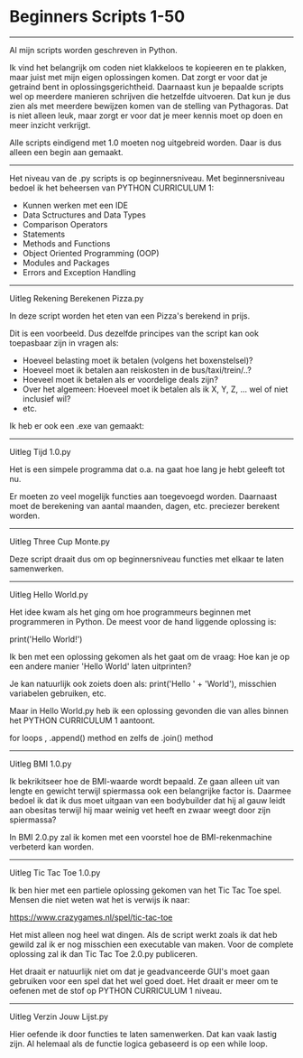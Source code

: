 # Beginners Scripts 1-50
-------------------------------------------------------------------------------------------------------------------------------
Al mijn scripts worden geschreven in Python.

Ik vind het belangrijk om coden niet klakkeloos te kopieeren en te plakken, maar juist met mijn eigen oplossingen komen. Dat zorgt er voor dat je getraind bent in oplossingsgerichtheid. Daarnaast kun je bepaalde scripts wel op meerdere manieren schrijven die hetzelfde uitvoeren. Dat kun je dus zien als met meerdere bewijzen komen van de stelling van Pythagoras. Dat is niet alleen leuk, maar zorgt er voor dat je meer kennis moet op doen en meer inzicht verkrijgt.

Alle scripts eindigend met 1.0 moeten nog uitgebreid worden. Daar is dus alleen een begin aan gemaakt.

-------------------------------------------------------------------------------------------------------------------------------

Het niveau van de .py scripts is op beginnersniveau. Met beginnersniveau bedoel ik het beheersen van PYTHON CURRICULUM 1:

- Kunnen werken met een IDE
- Data Sctructures and Data Types
- Comparison Operators
- Statements
- Methods and Functions
- Object Oriented Programming (OOP)
- Modules and Packages
- Errors and Exception Handling

-------------------------------------------------------------------------------------------------------------------------------
Uitleg Rekening Berekenen Pizza.py

In deze script worden het eten van een Pizza's berekend in prijs.

Dit is een voorbeeld. Dus dezelfde principes van the script kan ook toepasbaar zijn in vragen als:

- Hoeveel belasting moet ik betalen (volgens het boxenstelsel)?
- Hoeveel moet ik betalen aan reiskosten in de bus/taxi/trein/..?
- Hoeveel moet ik betalen als er voordelige deals zijn?
- Over het algemeen: Hoeveel moet ik betalen als ik X, Y, Z, ... wel of niet inclusief wil?
- etc.

Ik heb er ook een .exe van gemaakt:


-------------------------------------------------------------------------------------------------------------------------------
Uitleg Tijd 1.0.py

Het is een simpele programma dat o.a. na gaat hoe lang je hebt geleeft tot nu.

Er moeten zo veel mogelijk functies aan toegevoegd worden. Daarnaast moet de berekening van aantal maanden, dagen, etc. preciezer berekent worden.

-------------------------------------------------------------------------------------------------------------------------------
Uitleg Three Cup Monte.py

Deze script draait dus om op beginnersniveau functies met elkaar te laten samenwerken.

-------------------------------------------------------------------------------------------------------------------------------

Uitleg Hello World.py

Het idee kwam als het ging om hoe programmeurs beginnen met programmeren in Python. De meest voor de hand liggende oplossing is:

print('Hello World!')

Ik ben met een oplossing gekomen als het gaat om de vraag: Hoe kan je op een andere manier 'Hello World' laten uitprinten?

Je kan natuurlijk ook zoiets doen als: print('Hello ' + 'World'), misschien variabelen gebruiken, etc.

Maar in Hello World.py heb ik een oplossing gevonden die van alles binnen het PYTHON CURRICULUM 1 aantoont.

for loops , .append() method en zelfs de .join() method

-------------------------------------------------------------------------------------------------------------------------------

Uitleg BMI 1.0.py

Ik bekrikitseer hoe de BMI-waarde wordt bepaald. Ze gaan alleen uit van lengte en gewicht terwijl spiermassa ook een belangrijke factor is. Daarmee bedoel ik dat ik dus moet uitgaan van een bodybuilder dat hij al gauw leidt aan obesitas terwijl hij maar weinig vet heeft en zwaar weegt door zijn spiermassa?

In BMI 2.0.py zal ik komen met een voorstel hoe de BMI-rekenmachine verbeterd kan worden.

--------------------------------------------------------------------------------------------------------------------------------

Uitleg Tic Tac Toe 1.0.py

Ik ben hier met een partiele oplossing gekomen van het Tic Tac Toe spel. Mensen die niet weten wat het is verwijs ik naar:

https://www.crazygames.nl/spel/tic-tac-toe

Het mist alleen nog heel wat dingen. Als de script werkt zoals ik dat heb gewild zal ik er nog misschien een executable van maken. Voor de complete oplossing zal ik dan Tic Tac Toe 2.0.py publiceren.

Het draait er natuurlijk niet om dat je geadvanceerde GUI's moet gaan gebruiken voor een spel dat het wel goed doet. Het draait er meer om te oefenen met de stof op PYTHON CURRICULUM 1 niveau.

--------------------------------------------------------------------------------------------------------------------------------
Uitleg Verzin Jouw Lijst.py

Hier oefende ik door functies te laten samenwerken. Dat kan vaak lastig zijn. Al helemaal als de functie logica gebaseerd is op een while loop.


